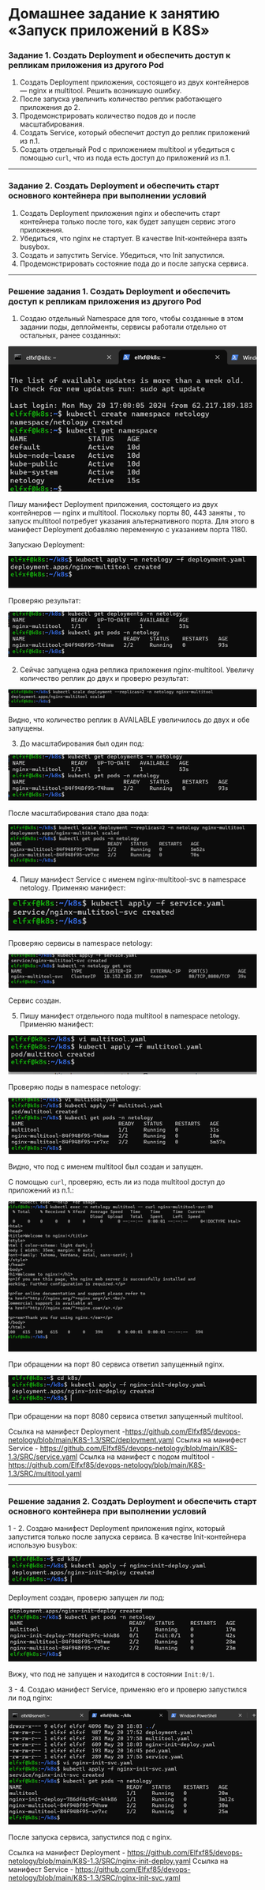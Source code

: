 
# Домашнее задание к занятию «Запуск приложений в K8S»

### Задание 1. Создать Deployment и обеспечить доступ к репликам приложения из другого Pod

1. Создать Deployment приложения, состоящего из двух контейнеров — nginx и multitool. Решить возникшую ошибку.
2. После запуска увеличить количество реплик работающего приложения до 2.
3. Продемонстрировать количество подов до и после масштабирования.
4. Создать Service, который обеспечит доступ до реплик приложений из п.1.
5. Создать отдельный Pod с приложением multitool и убедиться с помощью `curl`, что из пода есть доступ до приложений из п.1.

------

### Задание 2. Создать Deployment и обеспечить старт основного контейнера при выполнении условий

1. Создать Deployment приложения nginx и обеспечить старт контейнера только после того, как будет запущен сервис этого приложения.
2. Убедиться, что nginx не стартует. В качестве Init-контейнера взять busybox.
3. Создать и запустить Service. Убедиться, что Init запустился.
4. Продемонстрировать состояние пода до и после запуска сервиса.

------

### Решение задания 1. Создать Deployment и обеспечить доступ к репликам приложения из другого Pod

1. Создаю отдельный Namespace для того, чтобы созданные в этом задании поды, деплойменты, сервисы работали отдельно от остальных, ранее созданных:

![img_1](IMG/task1.png)

Пишу манифест Deployment приложения, состоящего из двух контейнеров — nginx и multitool. Поскольку  порты 80, 443  заняты , то запуск multitool потребует указания альтернативного порта. Для этого в манифест Deployment добавляю переменную с указанием порта 1180.


Запускаю Deployment:

![img_2](IMG/task2.png)

Проверяю результат:

![img_3](IMG/task3.png)

2. Сейчас запущена одна реплика приложения nginx-multitool. Увеличу количество реплик до двух и проверю результат:

![img_4](IMG/task4.png)

Видно, что количество реплик в AVAILABLE увеличилось до двух и обе запущены.

3. До масштабирования  был один под:

![img_5](IMG/task3.png)

После масштабирования стало два пода:

![img_6](IMG/task5.png)

4. Пишу манифест Service с именем nginx-multitool-svc в namespace netology. Применяю манифест:

![img_7](IMG/task6.png)


Проверяю сервисы в namespace netology:

![img_8](IMG/task7.png)

Сервис создан.

5. Пишу манифест отдельного пода multitool в namespace netology. Применяю манифест:

![img_9](IMG/task8.png)

Проверяю поды в namespace netology:

![img_10](IMG/task9.png)

Видно, что под с именем multitool был создан и запущен.

С помощью `curl`, проверяю, есть ли из пода multitool доступ до приложений из п.1.:

![img_11](IMG/task10.png)

При обращении на порт 80 сервиса ответил запущенный nginx.

![img_11](IMG/task12.png)

При обращении на порт 8080 сервиса ответил запущенный multitool.

Ссылка на манифест Deployment -https://github.com/Elfxf85/devops-netology/blob/main/K8S-1.3/SRC/deployment.yaml
Ссылка на манифест Service -  https://github.com/Elfxf85/devops-netology/blob/main/K8S-1.3/SRC/service.yaml
Ссылка на манифест с подом multitool -  https://github.com/Elfxf85/devops-netology/blob/main/K8S-1.3/SRC/multitool.yaml

---

### Решение задания 2. Создать Deployment и обеспечить старт основного контейнера при выполнении условий

1 - 2. Создаю манифест Deployment приложения nginx, который запустится только после запуска сервиса. В качестве Init-контейнера использую busybox:

![img_13](IMG/task12.png)

Deployment создан, проверю запущен ли под:

![img_14](IMG/task13.png)

Вижу, что под не запущен и находится в состоянии `Init:0/1`.


3 - 4. Создаю манифест Service, применяю его и проверю запустился ли под nginx:

![img_15](IMG/task14.png)

После запуска сервиса, запустился под с nginx.

Ссылка на манифест Deployment - https://github.com/Elfxf85/devops-netology/blob/main/K8S-1.3/SRC/nginx-init-deploy.yaml
Ссылка на манифест Service - https://github.com/Elfxf85/devops-netology/blob/main/K8S-1.3/SRC/nginx-init-svc.yaml